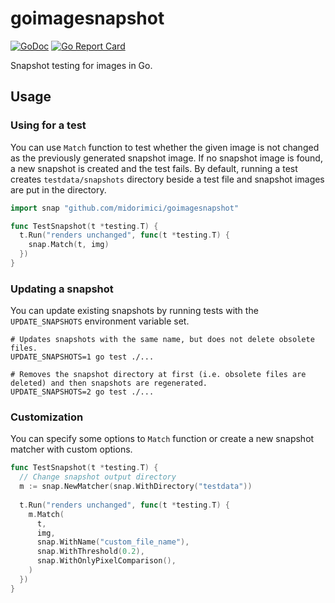 # goimagesnapshot

<a href="https://godoc.org/github.com/midorimici/goimagesnapshot"><img src="https://godoc.org/github.com/midorimici/goimagesnapshot?status.svg" alt="GoDoc" /></a>
<a href="https://goreportcard.com/report/github.com/midorimici/goimagesnapshot"><img src="https://goreportcard.com/badge/github.com/midorimici/goimagesnapshot" alt="Go Report Card" /></a>

Snapshot testing for images in Go.

## Usage

### Using for a test

You can use `Match` function to test whether the given image is not changed as the previously generated snapshot image.
If no snapshot image is found, a new snapshot is created and the test fails.
By default, running a test creates `testdata/snapshots` directory beside a test file and snapshot images are put in the directory.

```go
import snap "github.com/midorimici/goimagesnapshot"

func TestSnapshot(t *testing.T) {
  t.Run("renders unchanged", func(t *testing.T) {
    snap.Match(t, img)
  })
}
```

### Updating a snapshot

You can update existing snapshots by running tests with the `UPDATE_SNAPSHOTS` environment variable set.

```
# Updates snapshots with the same name, but does not delete obsolete files.
UPDATE_SNAPSHOTS=1 go test ./...

# Removes the snapshot directory at first (i.e. obsolete files are deleted) and then snapshots are regenerated.
UPDATE_SNAPSHOTS=2 go test ./...
```

### Customization

You can specify some options to `Match` function or create a new snapshot matcher with custom options.

```go
func TestSnapshot(t *testing.T) {
  // Change snapshot output directory
  m := snap.NewMatcher(snap.WithDirectory("testdata"))
  
  t.Run("renders unchanged", func(t *testing.T) {
    m.Match(
      t,
      img,
      snap.WithName("custom_file_name"),
      snap.WithThreshold(0.2),
      snap.WithOnlyPixelComparison(),
    )
  })
}
```
